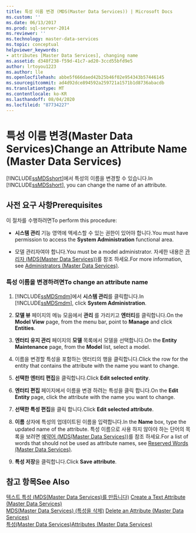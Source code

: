 ```yaml
---
title: 특성 이름 변경 (MDS(Master Data Services)) | Microsoft Docs
ms.custom: ''
ms.date: 06/13/2017
ms.prod: sql-server-2014
ms.reviewer: ''
ms.technology: master-data-services
ms.topic: conceptual
helpviewer_keywords:
- attributes [Master Data Services], changing name
ms.assetid: d348f238-f59d-41c7-ad20-3ccd55bfd9e5
author: lrtoyou1223
ms.author: lle
ms.openlocfilehash: abbe5f666daed42b25b46f02e954343b57446145
ms.sourcegitcommit: ad4d92dce894592a259721a1571b1d8736abacdb
ms.translationtype: MT
ms.contentlocale: ko-KR
ms.lasthandoff: 08/04/2020
ms.locfileid: "87734227"
---
```

# <a name="change-an-attribute-name-master-data-services"></a><span data-ttu-id="8c714-102">특성 이름 변경(Master Data Services)</span><span class="sxs-lookup"><span data-stu-id="8c714-102">Change an Attribute Name (Master Data Services)</span></span>
  <span data-ttu-id="8c714-103">[!INCLUDE[ssMDSshort](../includes/ssmdsshort-md.md)]에서 특성의 이름을 변경할 수 있습니다.</span><span class="sxs-lookup"><span data-stu-id="8c714-103">In [!INCLUDE[ssMDSshort](../includes/ssmdsshort-md.md)], you can change the name of an attribute.</span></span>  
  
## <a name="prerequisites"></a><span data-ttu-id="8c714-104">사전 요구 사항</span><span class="sxs-lookup"><span data-stu-id="8c714-104">Prerequisites</span></span>  
 <span data-ttu-id="8c714-105">이 절차를 수행하려면</span><span class="sxs-lookup"><span data-stu-id="8c714-105">To perform this procedure:</span></span>  
  
-   <span data-ttu-id="8c714-106">**시스템 관리** 기능 영역에 액세스할 수 있는 권한이 있어야 합니다.</span><span class="sxs-lookup"><span data-stu-id="8c714-106">You must have permission to access the **System Administration** functional area.</span></span>  
  
-   <span data-ttu-id="8c714-107">모델 관리자여야 합니다.</span><span class="sxs-lookup"><span data-stu-id="8c714-107">You must be a model administrator.</span></span> <span data-ttu-id="8c714-108">자세한 내용은 [관리자 &#40;MDS(Master Data Services)&#41;](administrators-master-data-services.md)를 참조 하세요.</span><span class="sxs-lookup"><span data-stu-id="8c714-108">For more information, see [Administrators &#40;Master Data Services&#41;](administrators-master-data-services.md).</span></span>  
  
### <a name="to-change-an-attribute-name"></a><span data-ttu-id="8c714-109">특성 이름을 변경하려면</span><span class="sxs-lookup"><span data-stu-id="8c714-109">To change an attribute name</span></span>  
  
1.  <span data-ttu-id="8c714-110">[!INCLUDE[ssMDSmdm](../includes/ssmdsmdm-md.md)]에서 **시스템 관리**를 클릭합니다.</span><span class="sxs-lookup"><span data-stu-id="8c714-110">In [!INCLUDE[ssMDSmdm](../includes/ssmdsmdm-md.md)], click **System Administration**.</span></span>  
  
2.  <span data-ttu-id="8c714-111">**모델 뷰** 페이지의 메뉴 모음에서 **관리** 를 가리키고 **엔터티**를 클릭합니다.</span><span class="sxs-lookup"><span data-stu-id="8c714-111">On the **Model View** page, from the menu bar, point to **Manage** and click **Entities**.</span></span>  
  
3.  <span data-ttu-id="8c714-112">**엔터티 유지 관리** 페이지의 **모델** 목록에서 모델을 선택합니다.</span><span class="sxs-lookup"><span data-stu-id="8c714-112">On the **Entity Maintenance** page, from the **Model** list, select a model.</span></span>  
  
4.  <span data-ttu-id="8c714-113">이름을 변경할 특성을 포함하는 엔터티의 행을 클릭합니다.</span><span class="sxs-lookup"><span data-stu-id="8c714-113">Click the row for the entity that contains the attribute with the name you want to change.</span></span>  
  
5.  <span data-ttu-id="8c714-114">**선택한 엔터티 편집**을 클릭합니다.</span><span class="sxs-lookup"><span data-stu-id="8c714-114">Click **Edit selected entity**.</span></span>  
  
6.  <span data-ttu-id="8c714-115">**엔터티 편집** 페이지에서 이름을 변경 하려는 특성을 클릭 합니다.</span><span class="sxs-lookup"><span data-stu-id="8c714-115">On the **Edit Entity** page, click the attribute with the name you want to change.</span></span>  
  
7.  <span data-ttu-id="8c714-116">**선택한 특성 편집**을 클릭 합니다.</span><span class="sxs-lookup"><span data-stu-id="8c714-116">Click **Edit selected attribute**.</span></span>  
  
8.  <span data-ttu-id="8c714-117">**이름** 상자에 특성의 업데이트된 이름을 입력합니다.</span><span class="sxs-lookup"><span data-stu-id="8c714-117">In the **Name** box, type the updated name of the attribute.</span></span> <span data-ttu-id="8c714-118">특성 이름으로 사용 하지 않아야 하는 단어의 목록을 보려면 [예약어 &#40;MDS(Master Data Services)&#41;](reserved-words-master-data-services.md)를 참조 하세요.</span><span class="sxs-lookup"><span data-stu-id="8c714-118">For a list of words that should not be used as attribute names, see [Reserved Words &#40;Master Data Services&#41;](reserved-words-master-data-services.md).</span></span>  
  
9. <span data-ttu-id="8c714-119">**특성 저장**을 클릭합니다.</span><span class="sxs-lookup"><span data-stu-id="8c714-119">Click **Save attribute**.</span></span>  
  
## <a name="see-also"></a><span data-ttu-id="8c714-120">참고 항목</span><span class="sxs-lookup"><span data-stu-id="8c714-120">See Also</span></span>  
 <span data-ttu-id="8c714-121">[텍스트 특성 &#40;MDS(Master Data Services)를 만듭니다&#41;](create-a-text-attribute-master-data-services.md) </span><span class="sxs-lookup"><span data-stu-id="8c714-121">[Create a Text Attribute &#40;Master Data Services&#41;](create-a-text-attribute-master-data-services.md) </span></span>  
 <span data-ttu-id="8c714-122">[MDS(Master Data Services) &#40;특성을 삭제&#41;](delete-an-attribute-master-data-services.md) </span><span class="sxs-lookup"><span data-stu-id="8c714-122">[Delete an Attribute &#40;Master Data Services&#41;](delete-an-attribute-master-data-services.md) </span></span>  
 [<span data-ttu-id="8c714-123">특성&#40;Master Data Services&#41;</span><span class="sxs-lookup"><span data-stu-id="8c714-123">Attributes &#40;Master Data Services&#41;</span></span>](attributes-master-data-services.md)  
  
  
